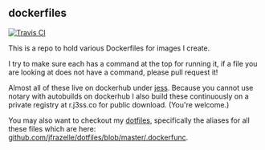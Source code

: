 ## dockerfiles

[![Travis CI](https://travis-ci.org/jfrazelle/dockerfiles.svg?branch=master)](https://travis-ci.org/jfrazelle/dockerfiles)

This is a repo to hold various Dockerfiles for images I create.

I try to make sure each has a command at the top for running it,
if a file you are looking at does not have a command, please
pull request it!

Almost all of these live on dockerhub under [jess](https://hub.docker.com/u/jess/).
Because you cannot use notary with autobuilds on dockerhub I also build these
continuously on a private registry at r.j3ss.co for public download. (You're
welcome.)

You may also want to checkout my [dotfiles](https://github.com/jfrazelle/dotfiles), specifically the aliases for all these files which are here: [github.com/jfrazelle/dotfiles/blob/master/.dockerfunc](https://github.com/jfrazelle/dotfiles/blob/master/.dockerfunc).
